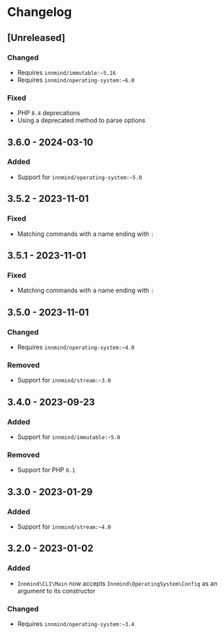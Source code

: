 # Changelog

## [Unreleased]

### Changed

- Requires `innmind/immutable:~5.16`
- Requires `innmind/operating-system:~6.0`

### Fixed

- PHP `8.4` deprecations
- Using a deprecated method to parse options

## 3.6.0 - 2024-03-10

### Added

- Support for `innmind/operating-system:~5.0`

## 3.5.2 - 2023-11-01

### Fixed

- Matching commands with a name ending with `:`

## 3.5.1 - 2023-11-01

### Fixed

- Matching commands with a name ending with `:`

## 3.5.0 - 2023-11-01

### Changed

- Requires `innmind/operating-system:~4.0`

### Removed

- Support for `innmind/stream:~3.0`

## 3.4.0 - 2023-09-23

### Added

- Support for `innmind/immutable:~5.0`

### Removed

- Support for PHP `8.1`

## 3.3.0 - 2023-01-29

### Added

- Support for `innmind/stream:~4.0`

## 3.2.0 - 2023-01-02

### Added

- `Innmind\CLI\Main` now accepts `Innmind\OperatingSystem\Config` as an argument to its constructor

### Changed

- Requires `innmind/operating-system:~3.4`

